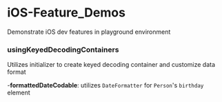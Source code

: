 # iOS-Feature_Demos
Demonstrate iOS dev features in playground environment




### usingKeyedDecodingContainers
Utilizes initializer to create keyed decoding container and customize data format

-**formattedDateCodable**: utilizes `DateFormatter` for `Person`'s `birthday` element
